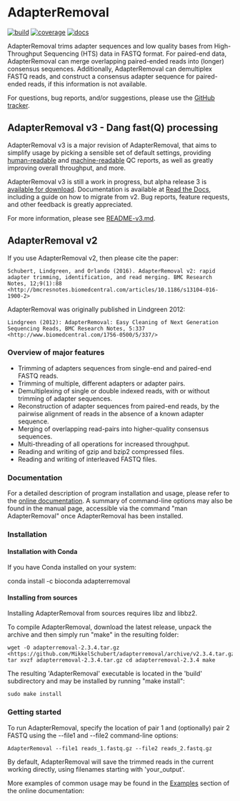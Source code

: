 # AdapterRemoval

[![build](https://github.com/MikkelSchubert/adapterremoval/actions/workflows/build-and-test.yaml/badge.svg)](https://github.com/MikkelSchubert/adapterremoval/actions/workflows/build-and-test.yml) [![coverage](https://coveralls.io/repos/github/MikkelSchubert/adapterremoval/badge.svg?branch=master)](https://coveralls.io/github/MikkelSchubert/adapterremoval) [![docs](https://readthedocs.org/projects/adapterremoval/badge/?version=latest)](https://adapterremoval.readthedocs.io/)

AdapterRemoval trims adapter sequences and low quality bases from High-Throughput Sequencing (HTS) data in FASTQ format. For paired-end data, AdapterRemoval can merge overlapping paired-ended reads into (longer) consensus sequences. Additionally, AdapterRemoval can demultiplex FASTQ reads, and construct a consensus adapter sequence for paired-ended reads, if this information is not available.

For questions, bug reports, and/or suggestions, please use the [GitHub tracker](https://github.com/MikkelSchubert/adapterremoval/issues/).

## AdapterRemoval v3 - Dang fast(Q) processing

AdapterRemoval v3 is a major revision of AdapterRemoval, that aims to simplify usage by picking a sensible set of default settings, providing [human-readable](https://mikkelschubert.github.io/adapterremoval/examples/3.0.0-alpha3.html) and [machine-readable](https://mikkelschubert.github.io/adapterremoval/examples/3.0.0-alpha3.json) QC reports, as well as greatly improving overall throughput, and more.

AdapterRemoval v3 is still a work in progress, but alpha release 3 is [available for download](https://github.com/MikkelSchubert/adapterremoval/releases/tag/v3.0.0-alpha3/). Documentation is available at [Read the Docs](https://adapterremoval.readthedocs.io/en/v3.0.0-alpha3/), including a guide on how to migrate from v2. Bug reports, feature requests, and other feedback is greatly appreciated.

For more information, please see [README-v3.md](README-v3.md).

## AdapterRemoval v2

If you use AdapterRemoval v2, then please cite the paper:

    Schubert, Lindgreen, and Orlando (2016). AdapterRemoval v2: rapid adapter trimming, identification, and read merging. BMC Research Notes, 12;9(1):88 <http://bmcresnotes.biomedcentral.com/articles/10.1186/s13104-016-1900-2>

AdapterRemoval was originally published in Lindgreen 2012:

    Lindgreen (2012): AdapterRemoval: Easy Cleaning of Next Generation Sequencing Reads, BMC Research Notes, 5:337 <http://www.biomedcentral.com/1756-0500/5/337/>

### Overview of major features

- Trimming of adapters sequences from single-end and paired-end FASTQ reads.
- Trimming of multiple, different adapters or adapter pairs.
- Demultiplexing of single or double indexed reads, with or without trimming
      of adapter sequences.
- Reconstruction of adapter sequences from paired-end reads, by the pairwise
      alignment of reads in the absence of a known adapter sequence.
- Merging of overlapping read-pairs into higher-quality consensus sequences.
- Multi-threading of all operations for increased throughput.
- Reading and writing of gzip and bzip2 compressed files.
- Reading and writing of interleaved FASTQ files.

### Documentation

For a detailed description of program installation and usage, please refer to the [online documentation](https://adapterremoval.readthedocs.io/). A summary of command-line options may also be found in the manual page, accessible via the command "man AdapterRemoval" once AdapterRemoval has been installed.

### Installation

#### Installation with Conda

If you have Conda installed on your system:

   conda install -c bioconda adapterremoval

#### Installing from sources

Installing AdapterRemoval from sources requires libz and libbz2.

To compile AdapterRemoval, download the latest release, unpack the archive and then simply run "make" in the resulting folder:

    wget -O adapterremoval-2.3.4.tar.gz <https://github.com/MikkelSchubert/adapterremoval/archive/v2.3.4.tar.gz> tar xvzf adapterremoval-2.3.4.tar.gz cd adapterremoval-2.3.4 make

The resulting 'AdapterRemoval' executable is located in the 'build' subdirectory and may be installed by running "make install":

    sudo make install

### Getting started

To run AdapterRemoval, specify the location of pair 1 and (optionally) pair 2 FASTQ using the --file1 and --file2 command-line options:

    AdapterRemoval --file1 reads_1.fastq.gz --file2 reads_2.fastq.gz

By default, AdapterRemoval will save the trimmed reads in the current working directly, using filenames starting with 'your_output'.

More examples of common usage may be found in the [Examples](https://adapterremoval.readthedocs.io/en/latest/examples.html) section of the online documentation:
